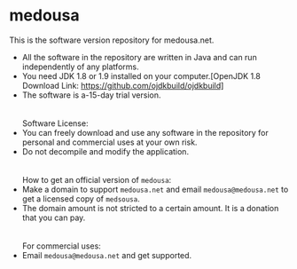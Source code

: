 # medousa
This is the software version repository for medousa.net.
- All the software in the repository are written in Java and can run independently of any platforms.
- You need JDK 1.8 or 1.9 installed on your computer.[OpenJDK 1.8 Download Link: https://github.com/ojdkbuild/ojdkbuild]
- The software is a-15-day trial version.
\
\
\
Software License:
- You can freely download and use any software in the repository for personal and commercial uses at your own risk.
- Do not decompile and modify the application.
\
\
\
How to get an official version of `medousa`:
- Make a domain to support `medousa.net` and email `medousa@medousa.net` to get a licensed copy of `medsousa`.
- The domain amount is not stricted to a certain amount. It is a donation that you can pay.
\
\
\
For commercial uses:
- Email `medousa@medousa.net` and get supported.

